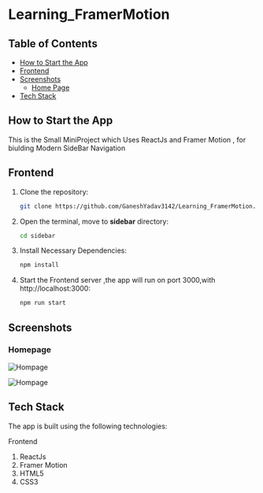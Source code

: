 # Learning_FramerMotion


## Table of Contents

- [How to Start the App](#how-to-start-the-app)
- [Frontend](#frontend)
- [Screenshots](#screenshots)
  - [Home Page](#home-page)
- [Tech Stack](#tech-stack)

## How to Start the App

This is the Small MiniProject which Uses ReactJs and Framer Motion , for biulding Modern SideBar Navigation

## Frontend 

1. Clone the repository:

   ```bash
   git clone https://github.com/GaneshYadav3142/Learning_FramerMotion.git


2. Open the  terminal, move to **sidebar** directory:

   ```bash
   cd sidebar


3. Install Necessary Dependencies: 

    ```bash
   npm install

4. Start the Frontend server ,the app will run on port 3000,with http://localhost:3000:

    ```bash
    npm run start

## Screenshots

### Homepage 

![Hompage](./sidebar/public/Sidebar2.jpg)

![Hompage](./sidebar/public/Sidebar1.jpg)


## Tech Stack

The app is built using the following technologies:

Frontend
1. ReactJs
2. Framer Motion
3. HTML5
4. CSS3

